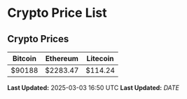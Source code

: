 # Crypto Price List

## Crypto Prices
| Bitcoin | Ethereum | Litecoin |
| ------- | -------- | -------- |
| $90188 | $2283.47 | $114.24 |
**Last Updated:** 2025-03-03 16:50 UTC
**Last Updated:** $DATE$
